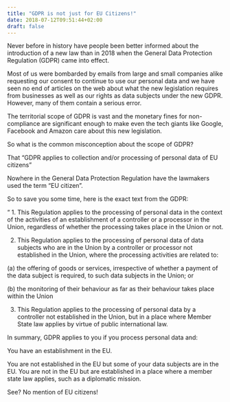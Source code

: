 ```yaml
---
title: "GDPR is not just for EU Citizens!"
date: 2018-07-12T09:51:44+02:00
draft: false
---
```


Never before in history have people been better informed about the introduction of a new law than in 2018 when the General Data Protection Regulation (GDPR) came into effect. 

Most of us were bombarded by emails from large and small companies alike requesting our consent to continue to use our personal data and we have seen no end of articles on the web about what the new legislation requires from businesses as well as our rights as data subjects under the new GDPR. However, many of them contain a serious error.

The territorial scope of GDPR is vast and the monetary fines for non-compliance are significant enough to make even the tech giants like Google, Facebook and Amazon care about this new legislation.  

So what is the common misconception about the scope of GDPR? 

That “GDPR applies to collection and/or processing of personal data of EU citizens”

Nowhere in the General Data Protection Regulation have the lawmakers used the term “EU citizen”. 

So to save you some time, here is the exact text from the GDPR:

“ 1. This Regulation applies to the processing of personal data in the context of the activities of an establishment of a controller or a processor in the Union, regardless of whether the processing takes place in the Union or not.

2. This Regulation applies to the processing of personal data of data subjects who are in the Union by a controller or processor not established in the Union, where the processing activities are related to: 

(a) the offering of goods or services, irrespective of whether a payment of the data subject is required, to such data subjects in the Union; or

(b) the monitoring of their behaviour as far as their behaviour takes place within the Union

3. This Regulation applies to the processing of personal data by a controller not established in the Union, but in a place where Member State law applies by virtue of public international law.

In summary, GDPR applies to you if you process personal data and:

You have an establishment in the EU. 

You are not established in the EU but some of your data subjects are in the EU. 
You are not in the EU but are established in a place where a member state law applies, such as a diplomatic mission.

See? No mention of EU citizens!
